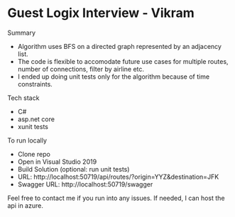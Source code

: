 # Guest Logix Interview - Vikram

Summary
- Algorithm uses BFS on a directed graph represented by an adjacency list. 
- The code is flexible to accomodate future use cases for multiple routes, number of connections, filter by airline etc.
- I ended up doing unit tests only for the algorithm because of time constraints.

Tech stack
- C#
- asp.net core
- xunit tests

To run locally
- Clone repo
- Open in Visual Studio 2019
- Build Solution (optional: run unit tests)
- URL: http://localhost:50719/api/routes/?origin=YYZ&destination=JFK
- Swagger URL: http://localhost:50719/swagger

Feel free to contact me if you run into any issues. If needed, I can host the api in azure.

